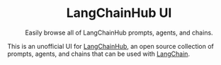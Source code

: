 <h1 align="center">LangChainHub UI</h1>

<p align="center">
  Easily browse all of LangChainHub prompts, agents, and chains. 
</p>

This is an unofficial UI for [LangChainHub](https://github.com/hwchase17/langchain-hub), an open source collection of prompts, agents, and chains that can be used with [LangChain](https://github.com/hwchase17/langchain/).